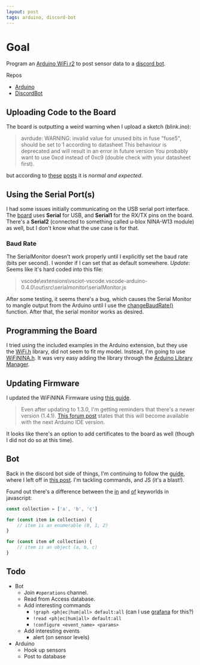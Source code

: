 ```yaml
---
layout: post
tags: arduino, discord-bot
---
```


# Goal

Program an [Arduino WiFi r2](https://store.arduino.cc/arduino-uno-wifi-rev2) to post sensor data to a [discord bot](https://discord.js.org/#/).

Repos

- [Arduino](https://github.com/bjornarprytz/chili-sensor)
- [DiscordBot](https://github.com/bjornarprytz/sensor-bot)

## Uploading Code to the Board

The board is outputting a weird warning when I upload a sketch (blink.ino):

> avrdude: WARNING: invalid value for unused bits in fuse "fuse5", should be set to 1 according to datasheet
> This behaviour is deprecated and will result in an error in future version
> You probably want to use 0xcd instead of 0xc9 (double check with your datasheet first).

but according to [these](https://github.com/arduino/Arduino/issues/9443) [posts](https://forum.arduino.cc/index.php?topic=656596.0) it is _normal and expected_.

## Using the Serial Port(s)

I had some issues initially communicating on the USB serial port interface. The [board](https://www.arduino.cc/en/Guide/ArduinoUnoWiFiRev2) uses **Serial** for USB, and **Serial1** for the RX/TX pins on the board. There's a **Serial2** (connected to something called u-blox NINA-W13 module) as well, but I don't know what the use case is for that.

### Baud Rate

The SerialMonitor doesn't work properly until I explicitly set the baud rate (bits per second). I wonder if I can set that as default somewhere.
*Update*: Seems like it's hard coded into this file:

> vscode\extensions\vsciot-vscode.vscode-arduino-0.4.0\out\src\serialmonitor\serialMonitor.js

After some testing, it seems there's a bug, which causes the Serial Monitor to mangle output from the Arduino until I use the [changeBaudRate()](https://github.com/microsoft/vscode-arduino/blob/master/src/serialmonitor/serialMonitor.ts#L177) function. After that, the serial monitor works as desired.

## Programming the Board

I tried using the included examples in the Arduino extension, but they use the [WiFi.h](https://www.arduino.cc/en/Reference/WiFi) library, did not seem to fit my model. Instead, I'm going to use [WiFiNINA.h](https://www.arduino.cc/en/Reference/WiFiNINA). It was very easy adding the library through the [Arduino Library Manager](https://www.arduino.cc/en/guide/libraries).

## Updating Firmware

I updated the WiFiNINA Firmware using [this guide](https://support.arduino.cc/hc/en-us/articles/360013896579-How-to-update-the-WiFi-Nina-and-WiFi101-firmware).

> Even after updating to 1.3.0, I'm getting reminders that there's a newer version (1.4.1). [This forum post](https://forum.arduino.cc/index.php?topic=709150.0) states that this will become available with the next Arduino IDE version.

It looks like there's an option to add certificates to the board as well (though I did not do so at this time).

## Bot

Back in the discord bot side of things, I'm continuing to follow the [guide](https://discordjs.guide/creating-your-bot/commands-with-user-input.html#mentions), where I left off in [this post](../_posts/2021-03-17-Discord-Bot.md). I'm tackling commands, and JS (it's a blast!).

Found out there's a difference between the [in](https://developer.mozilla.org/en-US/docs/Web/JavaScript/Reference/Statements/for...in) and [of](https://developer.mozilla.org/en-US/docs/Web/JavaScript/Reference/Statements/for...of) keyworlds in javascript:

```js
const collection = ['a', 'b', 'c']

for (const item in collection) {
    // item is an enumerable (0, 1, 2)
}

for (const item of collection) {
    // item is an object (a, b, c)
}
```

## Todo

- Bot
  - Join `#operations` channel.
  - Read from Access database.
  - Add interesting commands
    - `!graph <ph|ec|hum|all> default:all` (can I use [grafana](https://grafana.com/) for this?)
    - `!read <ph|ec|hum|all> default:all`
    - `!configure <event_name> <params>`
  - Add interesting events
    - alert (on sensor levels)
- Arduino
  - Hook up sensors
  - Post to database
